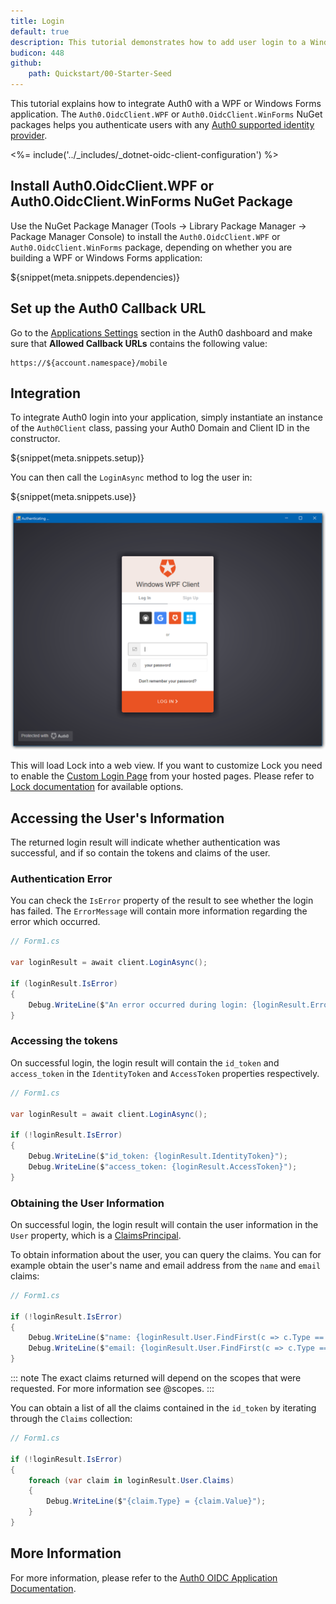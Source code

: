 ```yaml
---
title: Login
default: true
description: This tutorial demonstrates how to add user login to a Windows Forms C# application using Auth0.
budicon: 448
github:
    path: Quickstart/00-Starter-Seed
---
```


This tutorial explains how to integrate Auth0 with a WPF or Windows Forms application. The `Auth0.OidcClient.WPF` or `Auth0.OidcClient.WinForms` NuGet packages helps you authenticate users with any [Auth0 supported identity provider](/identityproviders).

<%= include('../_includes/_dotnet-oidc-client-configuration') %>

## Install Auth0.OidcClient.WPF or Auth0.OidcClient.WinForms NuGet Package

Use the NuGet Package Manager (Tools -> Library Package Manager -> Package Manager Console) to install the `Auth0.OidcClient.WPF` or `Auth0.OidcClient.WinForms` package, depending on whether you are building a WPF or Windows Forms application:

${snippet(meta.snippets.dependencies)}

## Set up the Auth0 Callback URL

<div class="setup-callback">
<p>Go to the <a href="${manage_url}/#/applications/${account.clientId}/settings">Applications Settings</a> section in the Auth0 dashboard and make sure that <strong>Allowed Callback URLs</strong> contains the following value:</p>

<pre><code>https://${account.namespace}/mobile</pre></code>
</div>

## Integration

To integrate Auth0 login into your application, simply instantiate an instance of the `Auth0Client` class, passing your Auth0 Domain and Client ID in the constructor.

${snippet(meta.snippets.setup)}

You can then call the `LoginAsync` method to log the user in:

${snippet(meta.snippets.use)}

![](/media/articles/native-platforms/wpf-winforms/wpf-winforms-step1.png)

This will load Lock into a web view. If you want to customize Lock you need to enable the [Custom Login Page](${manage_url}/#/login_page) from your hosted pages. Please refer to [Lock documentation](/libraries/lock) for available options.

## Accessing the User's Information

The returned login result will indicate whether authentication was successful, and if so contain the tokens and claims of the user.

### Authentication Error

You can check the `IsError` property of the result to see whether the login has failed. The `ErrorMessage` will contain more information regarding the error which occurred.

```csharp
// Form1.cs

var loginResult = await client.LoginAsync();

if (loginResult.IsError)
{
    Debug.WriteLine($"An error occurred during login: {loginResult.Error}")
}
```

### Accessing the tokens

On successful login, the login result will contain the `id_token` and `access_token` in the `IdentityToken` and `AccessToken` properties respectively.

```csharp
// Form1.cs

var loginResult = await client.LoginAsync();

if (!loginResult.IsError)
{
    Debug.WriteLine($"id_token: {loginResult.IdentityToken}");
    Debug.WriteLine($"access_token: {loginResult.AccessToken}");
}
```

### Obtaining the User Information

On successful login, the login result will contain the user information in the `User` property, which is a [ClaimsPrincipal](https://msdn.microsoft.com/en-us/library/system.security.claims.claimsprincipal(v=vs.110).aspx).

To obtain information about the user, you can query the claims. You can for example obtain the user's name and email address from the `name` and `email` claims:

```csharp
// Form1.cs

if (!loginResult.IsError)
{
    Debug.WriteLine($"name: {loginResult.User.FindFirst(c => c.Type == "name")?.Value}");
    Debug.WriteLine($"email: {loginResult.User.FindFirst(c => c.Type == "email")?.Value}");
}
```

::: note
The exact claims returned will depend on the scopes that were requested. For more information see @scopes.
:::

You can obtain a list of all the claims contained in the `id_token` by iterating through the `Claims` collection:

```csharp
// Form1.cs

if (!loginResult.IsError)
{
    foreach (var claim in loginResult.User.Claims)
    {
        Debug.WriteLine($"{claim.Type} = {claim.Value}");
    }
}
```

## More Information

For more information, please refer to the [Auth0 OIDC Application Documentation](https://auth0.github.io/auth0-oidc-client-net/documentation/intro.html).
